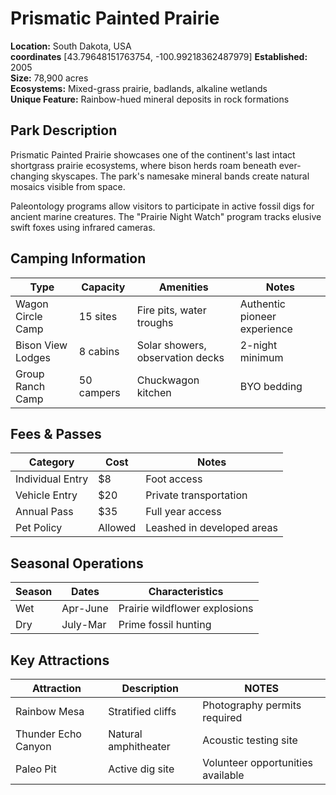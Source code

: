 # Prismatic Painted Prairie

**Location:** South Dakota, USA  
**coordinates** [43.79648151763754, -100.99218362487979] 
**Established:** 2005  
**Size:** 78,900 acres  
**Ecosystems:** Mixed-grass prairie, badlands, alkaline wetlands  
**Unique Feature:** Rainbow-hued mineral deposits in rock formations

## Park Description
Prismatic Painted Prairie showcases one of the continent's last intact shortgrass prairie ecosystems, where bison herds roam beneath ever-changing skyscapes. The park's namesake mineral bands create natural mosaics visible from space.

Paleontology programs allow visitors to participate in active fossil digs for ancient marine creatures. The "Prairie Night Watch" program tracks elusive swift foxes using infrared cameras.

## Camping Information
| Type              | Capacity       | Amenities                  | Notes                     |
|-------------------|----------------|---------------------------|---------------------------|
| Wagon Circle Camp | 15 sites       | Fire pits, water troughs  | Authentic pioneer experience |
| Bison View Lodges | 8 cabins       | Solar showers, observation decks | 2-night minimum       |
| Group Ranch Camp  | 50 campers     | Chuckwagon kitchen         | BYO bedding              |

## Fees & Passes
| Category            | Cost    | Notes                      |
|---------------------|---------|----------------------------|
| Individual Entry    | $8      | Foot access          |
| Vehicle Entry       | $20     | Private transportation     |
| Annual Pass         | $35     | Full year access           |
| Pet Policy          | Allowed | Leashed in developed areas |

## Seasonal Operations
| Season    | Dates       | Characteristics                  |
|-----------|-------------|-----------------------------------|
| Wet       | Apr-June    | Prairie wildflower explosions     |
| Dry       | July-Mar    | Prime fossil hunting              |

## Key Attractions
| Attraction    | Description       | NOTES                  |
|-----------|-------------|-----------------------------------|
| Rainbow Mesa | Stratified cliffs | Photography permits required      |
| Thunder Echo Canyon | Natural amphitheater | Acoustic testing site          |
| Paleo Pit   | Active dig site   | Volunteer opportunities available |
